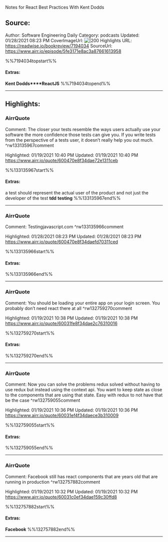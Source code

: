 Notes for React Best Practices With Kent Dodds

## Source:
Author: Software Engineering Daily
Category: podcasts
Updated: 01/28/2021 08:23 PM
CoverImageUrl: 
![|200](https://softwaredaily.wpengine.com/wp-content/uploads/powerpress/SED_square_solid_bg.png)
Highlights URL: https://readwise.io/bookreview/7194034
SourceUrl: https://www.airr.io/episode/5fe3171e8ac3a87661613958

%%7194034topstart%%
#### Extras:
**Kent Dodds****ReactJS**
%%7194034topend%%


 
-----
 ## Highlights:

### AirrQuote
Comment: The closer your tests resemble the ways users actually use your software the more confidence those tests can give you. If you write tests from the perspective of a tests user, it doesn’t really help you out much. ^rw133135967comment

Highlighted: 01/19/2021 10:40 PM
Updated: 01/19/2021 10:40 PM
https://www.airr.io/quote/600470e8f34dae72e1311ceb

%%133135967start%%
#### Extras:
a test should represent the actual user of the product and not just the developer of the test
**tdd** **testing**
%%133135967end%%



------

### AirrQuote
Comment: Testingjavascript.com ^rw133135966comment

Highlighted: 01/28/2021 08:23 PM
Updated: 01/28/2021 08:23 PM
https://www.airr.io/quote/600470e8f34daefd70311ced

%%133135966start%%
#### Extras:

%%133135966end%%



------

### AirrQuote
Comment: You should be loading your entire app on your login screen. You probably don’t need react there at all ^rw132759270comment

Highlighted: 01/19/2021 10:38 PM
Updated: 01/19/2021 10:38 PM
https://www.airr.io/quote/60031fe8f34dae2c76310016

%%132759270start%%
#### Extras:

%%132759270end%%



------

### AirrQuote
Comment: Now you can solve the problems redux solved without having to use redux but instead using the context api. You want to keep state as close to the components that are using that state. Easy with redux to not have that be the case ^rw132759055comment

Highlighted: 01/19/2021 10:36 PM
Updated: 01/19/2021 10:36 PM
https://www.airr.io/quote/60031ef4f34daece3b310009

%%132759055start%%
#### Extras:

%%132759055end%%



------

### AirrQuote
Comment: Facebook still has react components that are years old that are running in production ^rw132757882comment

Highlighted: 01/19/2021 10:32 PM
Updated: 01/19/2021 10:32 PM
https://www.airr.io/quote/60031c0ef34dae159c30ffd8

%%132757882start%%
#### Extras:
**Facebook**
%%132757882end%%



------

